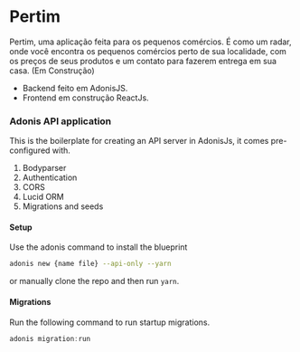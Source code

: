 ﻿# Pertim
Pertim, uma aplicação feita para os pequenos comércios. É como um radar, onde você encontra os pequenos comércios perto de sua localidade, com os preços de seus produtos e um contato para fazerem entrega em sua casa.
(Em Construção)

* Backend feito em AdonisJS. 
* Frontend em construção ReactJs. 

### Adonis API application

This is the boilerplate for creating an API server in AdonisJs, it comes pre-configured with.

1. Bodyparser
2. Authentication
3. CORS
4. Lucid ORM
5. Migrations and seeds

#### Setup

Use the adonis command to install the blueprint

```bash
adonis new {name file} --api-only --yarn
```

or manually clone the repo and then run `yarn`.


#### Migrations

Run the following command to run startup migrations.

```js
adonis migration:run
```
